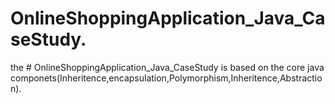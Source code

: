 # OnlineShoppingApplication_Java_CaseStudy.

the # OnlineShoppingApplication_Java_CaseStudy is based on the core java componets(Inheritence,encapsulation,Polymorphism,Inheritence,Abstraction).

